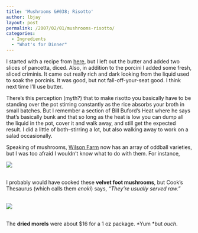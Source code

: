 ```yaml
---
title: 'Mushrooms &#038; Risotto'
author: lbjay
layout: post
permalink: /2007/02/01/mushrooms-risotto/
categories:
  - Ingredients
  - "What's for Dinner"
---
```

<abbr class="unapi-id" title=""><!-- &nbsp; --></abbr> 

I started with a recipe from [here][1], but I left out the butter and added two slices of pancetta, diced. Also, in addition to the porcini I added some fresh, sliced criminis. It came out really rich and dark looking from the liquid used to soak the porcinis. It was good, but not fall-off-your-seat good. I think next time I&#8217;ll use butter.

There&#8217;s this perception (myth?) that to make risotto you basically have to be standing over the pot stirring constantly as the rice absorbs your broth in small batches. But I remember a section of Bill Buford&#8217;s Heat where he says that&#8217;s basically bunk and that so long as the heat is low you can dump all the liquid in the pot, cover it and walk away, and still get the expected result. I did a little of both&#8211;stirring a lot, but also walking away to work on a salad occasionally.

Speaking of mushrooms, [Wilson Farm][2] now has an array of oddball varieties, but I was too afraid I wouldn&#8217;t know what to do with them. For instance,

![][3]

<br clear="all" />I probably would have cooked these **velvet foot mushrooms**, but Cook&#8217;s Thesaurus (which calls them *enoki*) says, *&#8220;They&#8217;re usually served raw.&#8221;*

<br clear="all" />![][4]

<br clear="all" />The **dried morels** were about $16 for a 1 oz package. *Yum *but *ouch*.

 [1]: http://www.annamariavolpi.com/page52.html
 [2]: http://wilsonfarm.com/
 [3]: http://www.foodsubs.com/Photos/enokimushrooms5.jpg
 [4]: http://www.foodsubs.com/Photos/morelmushrooms4.jpg